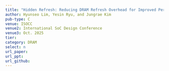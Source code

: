 ```yaml
---
title: "Hidden Refresh: Reducing DRAM Refresh Overhead for Improved Performance"
author: Hyunseo Lim, Yesin Ryu, and Jungrae Kim
pub-type: C
venue: ISOCC
venue2: International SoC Design Conference
venue3: Oct. 2025
tier: 
category: DRAM
select: n
url_paper:
url_ppt:
url_github:
---
```


